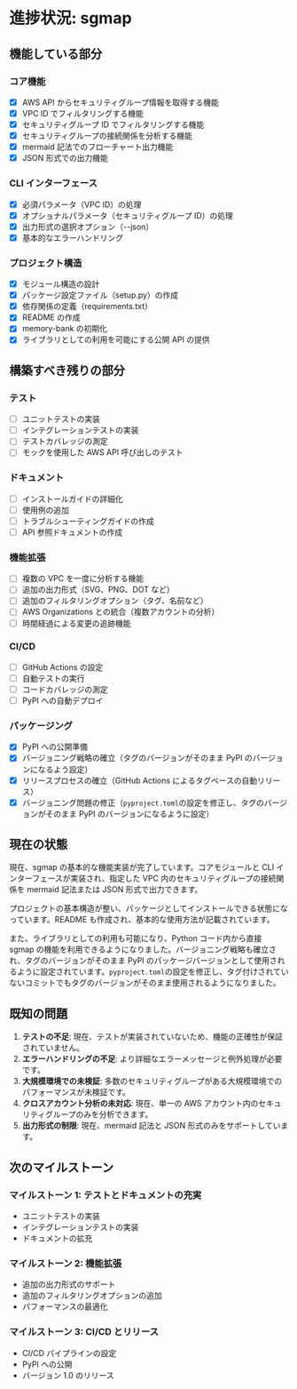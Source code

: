# 進捗状況: sgmap

## 機能している部分

### コア機能

- [x] AWS API からセキュリティグループ情報を取得する機能
- [x] VPC ID でフィルタリングする機能
- [x] セキュリティグループ ID でフィルタリングする機能
- [x] セキュリティグループの接続関係を分析する機能
- [x] mermaid 記法でのフローチャート出力機能
- [x] JSON 形式での出力機能

### CLI インターフェース

- [x] 必須パラメータ（VPC ID）の処理
- [x] オプショナルパラメータ（セキュリティグループ ID）の処理
- [x] 出力形式の選択オプション（--json）
- [x] 基本的なエラーハンドリング

### プロジェクト構造

- [x] モジュール構造の設計
- [x] パッケージ設定ファイル（setup.py）の作成
- [x] 依存関係の定義（requirements.txt）
- [x] README の作成
- [x] memory-bank の初期化
- [x] ライブラリとしての利用を可能にする公開 API の提供

## 構築すべき残りの部分

### テスト

- [ ] ユニットテストの実装
- [ ] インテグレーションテストの実装
- [ ] テストカバレッジの測定
- [ ] モックを使用した AWS API 呼び出しのテスト

### ドキュメント

- [ ] インストールガイドの詳細化
- [ ] 使用例の追加
- [ ] トラブルシューティングガイドの作成
- [ ] API 参照ドキュメントの作成

### 機能拡張

- [ ] 複数の VPC を一度に分析する機能
- [ ] 追加の出力形式（SVG、PNG、DOT など）
- [ ] 追加のフィルタリングオプション（タグ、名前など）
- [ ] AWS Organizations との統合（複数アカウントの分析）
- [ ] 時間経過による変更の追跡機能

### CI/CD

- [ ] GitHub Actions の設定
- [ ] 自動テストの実行
- [ ] コードカバレッジの測定
- [ ] PyPI への自動デプロイ

### パッケージング

- [x] PyPI への公開準備
- [x] バージョニング戦略の確立（タグのバージョンがそのまま PyPI のバージョンになるよう設定）
- [x] リリースプロセスの確立（GitHub Actions によるタグベースの自動リリース）
- [x] バージョニング問題の修正（`pyproject.toml`の設定を修正し、タグのバージョンがそのまま PyPI のバージョンになるように設定）

## 現在の状態

現在、sgmap の基本的な機能実装が完了しています。コアモジュールと CLI インターフェースが実装され、指定した VPC 内のセキュリティグループの接続関係を mermaid 記法または JSON 形式で出力できます。

プロジェクトの基本構造が整い、パッケージとしてインストールできる状態になっています。README も作成され、基本的な使用方法が記載されています。

また、ライブラリとしての利用も可能になり、Python コード内から直接 sgmap の機能を利用できるようになりました。バージョニング戦略も確立され、タグのバージョンがそのまま PyPI のパッケージバージョンとして使用されるように設定されています。`pyproject.toml`の設定を修正し、タグ付けされていないコミットでもタグのバージョンがそのまま使用されるようになりました。

## 既知の問題

1. **テストの不足**: 現在、テストが実装されていないため、機能の正確性が保証されていません。
2. **エラーハンドリングの不足**: より詳細なエラーメッセージと例外処理が必要です。
3. **大規模環境での未検証**: 多数のセキュリティグループがある大規模環境でのパフォーマンスが未検証です。
4. **クロスアカウント分析の未対応**: 現在、単一の AWS アカウント内のセキュリティグループのみを分析できます。
5. **出力形式の制限**: 現在、mermaid 記法と JSON 形式のみをサポートしています。

## 次のマイルストーン

### マイルストーン 1: テストとドキュメントの充実

- ユニットテストの実装
- インテグレーションテストの実装
- ドキュメントの拡充

### マイルストーン 2: 機能拡張

- 追加の出力形式のサポート
- 追加のフィルタリングオプションの追加
- パフォーマンスの最適化

### マイルストーン 3: CI/CD とリリース

- CI/CD パイプラインの設定
- PyPI への公開
- バージョン 1.0 のリリース

